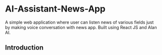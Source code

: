 # AI-Assistant-News-App
A simple web application where user can listen news of various fields just by making voice conversation with news app. Built using React JS and Alan AI.
## Introduction
